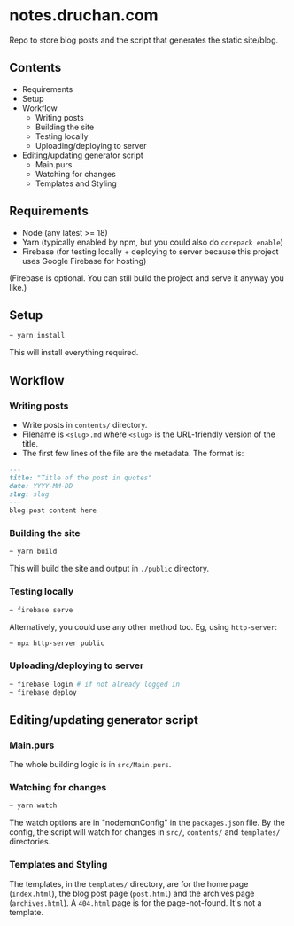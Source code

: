 # notes.druchan.com

Repo to store blog posts and the script that generates the static site/blog.

## Contents

- Requirements
- Setup
- Workflow
  - Writing posts
  - Building the site
  - Testing locally
  - Uploading/deploying to server
- Editing/updating generator script
  - Main.purs
  - Watching for changes
  - Templates and Styling

## Requirements

- Node (any latest >= 18)
- Yarn (typically enabled by npm, but you could also do `corepack enable`)
- Firebase (for testing locally + deploying to server because this project uses Google Firebase for hosting)

(Firebase is optional. You can still build the project and serve it anyway you like.)

## Setup 

```bash
~ yarn install
```

This will install everything required.

## Workflow

### Writing posts

- Write posts in `contents/` directory.
- Filename is `<slug>.md` where `<slug>` is the URL-friendly version of the title.
- The first few lines of the file are the metadata. The format is:

```markdown
---
title: "Title of the post in quotes"
date: YYYY-MM-DD
slug: slug
---
blog post content here
```

### Building the site

```bash
~ yarn build
```

This will build the site and output in `./public` directory.

### Testing locally

```bash
~ firebase serve
```

Alternatively, you could use any other method too. Eg, using `http-server`:

```bash
~ npx http-server public
```

### Uploading/deploying to server

```bash
~ firebase login # if not already logged in
~ firebase deploy
```

## Editing/updating generator script

### Main.purs

The whole building logic is in `src/Main.purs`. 

### Watching for changes

```bash
~ yarn watch
```

The watch options are in "nodemonConfig" in the `packages.json` file. By the config, the script will watch for changes in `src/`, `contents/` and `templates/` directories.

### Templates and Styling

The templates, in the `templates/` directory, are for the home page (`index.html`), the blog post page (`post.html`) and the archives page (`archives.html`). A `404.html` page is for the page-not-found. It's not a template.
